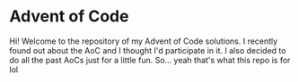 # Advent of Code
Hi! Welcome to the repository of my Advent of Code solutions. I recently found out about the AoC and I thought I'd participate in it. I also decided to do all the past AoCs just for a little fun. So... yeah that's what this repo is for lol 
